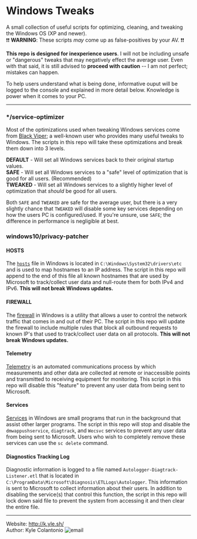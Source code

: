 Windows Tweaks
==============
A small collection of useful scripts for optimizing, cleaning, and tweaking the Windows OS (XP and newer).  
:exclamation::exclamation: **WARNING**: These scripts *may* come up as false-positives by your AV. :exclamation::exclamation:

**This repo is designed for inexperience users**. I will not be including unsafe or "dangerous" tweaks that may negatively effect the average user. Even with that said, it is still advised to **proceed with caution** -- I am not perfect; mistakes can happen.

To help users understand what is being done, informative ouput will be logged to the console and explained in more detail below. Knowledge is power when it comes to your PC.

---
### */service-optimizer
Most of the optimizations used when tweaking Windows services come from [Black Viper](http://www.blackviper.com/); a well-known user who provides many useful tweaks to Windows. The scripts in this repo will take these optimizations and break them down into 3 levels.

**DEFAULT** - Will set all Windows services back to their original startup values.  
**SAFE** - Will set all Windows services to a "safe" level of optimization that is good for all users. (Recommended)  
**TWEAKED** - Will set all Windows services to a slightly higher level of optimization that *should* be good for all users.

Both `SAFE` and `TWEAKED` are safe for the average user, but there is a very slightly chance that `TWEAKED` will disable some key services depending on how the users PC is configured/used. If you're unsure, use `SAFE`; the difference in performance is negligible at best.

### windows10/privacy-patcher
#### HOSTS
The [`hosts`](https://en.wikipedia.org/wiki/Hosts_(file)) file in Windows is located in `C:\Windows\System32\drivers\etc` and is used to map hostnames to an IP address. The script in this repo will append to the end of this file all known hostnames that are used by Microsoft to track/collect user data and null-route them for both IPv4 and IPv6. **This will not break Windows updates.**

#### FIREWALL
The [firewall](https://en.wikipedia.org/wiki/Windows_Firewall) in Windows is a utility that allows a user to control the network traffic that comes in and out of their PC. The script in this repo will update the firewall to include multiple rules that block all outbound requests to known IP's that used to track/collect user data on all protocols. **This will not break Windows updates.**

#### Telemetry
[Telemetry](https://en.wikipedia.org/wiki/Telemetry) is an automated communications process by which measurements and other data are collected at remote or inaccessible points and transmitted to receiving equipment for monitoring. This script in this repo will disable this "feature" to prevent any user data from being sent to Microsoft.

#### Services
[Services](https://en.wikipedia.org/wiki/Windows_service) in Windows are small programs that run in the background that assist other larger programs. The script in this repo will stop and disable the `dmwappushservice`, `diagtrack`, and `Wecsvc` services to prevent any user data from being sent to Microsoft. Users who wish to completely remove these services can use the `sc delete` command.

#### Diagnostics Tracking Log
Diagnostic information is logged to a file named `Autologger-Diagtrack-Listener.etl` that is located in `C:\ProgramData\Microsoft\Diagnosis\ETLLogs\Autologger`. This information is sent to Microsoft to collect information about their users. In addition to disabling the service(s) that control this function, the script in this repo will lock down said file to prevent the system from accessing it and then clear the entire file.

---
Website: http://k.yle.sh/  
Author: Kyle Colantonio ![email](http://i.imgur.com/pUOz6mM.png)  
